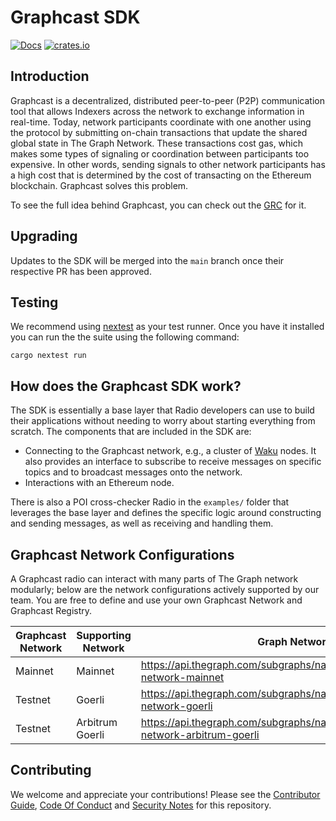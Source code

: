 # Graphcast SDK

[![Docs](https://img.shields.io/badge/docs-latest-brightgreen.svg)](https://docs.graphops.xyz/graphcast/intro)
[![crates.io](https://img.shields.io/crates/v/graphcast-sdk.svg)](https://crates.io/crates/graphcast-sdk)

## Introduction

Graphcast is a decentralized, distributed peer-to-peer (P2P) communication tool that allows Indexers across the network to exchange information in real-time. Today, network participants coordinate with one another using the protocol by submitting on-chain transactions that update the shared global state in The Graph Network. These transactions cost gas, which makes some types of signaling or coordination between participants too expensive. In other words, sending signals to other network participants has a high cost that is determined by the cost of transacting on the Ethereum blockchain. Graphcast solves this problem.

To see the full idea behind Graphcast, you can check out the [GRC](https://forum.thegraph.com/t/grc-001-graphcast-a-gossip-network-for-indexers/3544/8) for it.

## Upgrading

Updates to the SDK will be merged into the `main` branch once their respective PR has been approved.

## Testing

We recommend using [nextest](https://nexte.st/) as your test runner. Once you have it installed you can run the the suite using the following command:

```
cargo nextest run
```

## How does the Graphcast SDK work?

The SDK is essentially a base layer that Radio developers can use to build their applications without needing to worry about starting everything from scratch. The components that are included in the SDK are:

- Connecting to the Graphcast network, e.g., a cluster of [Waku](https://waku.org/) nodes. It also provides an interface to subscribe to receive messages on specific topics and to broadcast messages onto the network.
- Interactions with an Ethereum node.

There is also a POI cross-checker Radio in the `examples/` folder that leverages the base layer and defines the specific logic around constructing and sending messages, as well as receiving and handling them.


## Graphcast Network Configurations

A Graphcast radio can interact with many parts of The Graph network modularly; below are the network configurations actively supported by our team. You are free to define and use your own Graphcast Network and Graphcast Registry. 

| Graphcast Network | Supporting Network | Graph Network                   | Graphcast Registry             |
| ---------------- | ---------------- | --------------------------- | ----------------- |
| Mainnet | Mainnet | https://api.thegraph.com/subgraphs/name/graphprotocol/graph-network-mainnet                | https://api.thegraph.com/subgraphs/name/hopeyen/graphcast-registry-mainnet |
| Testnet | Goerli | https://api.thegraph.com/subgraphs/name/graphprotocol/graph-network-goerli                | https://api.thegraph.com/subgraphs/name/hopeyen/graphcast-registry-goerli |
| Testnet | Arbitrum Goerli | https://api.thegraph.com/subgraphs/name/graphprotocol/graph-network-arbitrum-goerli                | https://api.thegraph.com/subgraphs/name/hopeyen/graphcast-registry-arbitrum-go |


## Contributing

We welcome and appreciate your contributions! Please see the [Contributor Guide](/CONTRIBUTING.md), [Code Of Conduct](/CODE_OF_CONDUCT.md) and [Security Notes](/SECURITY.md) for this repository.
